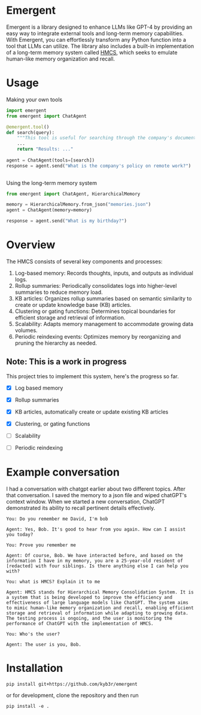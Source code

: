 # Emergent

Emergent is a library designed to enhance LLMs like GPT-4 by providing an easy way to integrate external tools and long-term memory capabilities. With Emergent, you can effortlessly transform any Python function into a tool that LLMs can utilize. The library also includes a built-in implementation of a long-term memory system called [HMCS](https://github.com/daveshap/HierarchicalMemoryConsolidationSystem), which seeks to emulate human-like memory organization and recall. 

# Usage

Making your own tools

```python
import emergent
from emergent import ChatAgent

@emergent.tool()
def search(query):
    """This tool is useful for searching through the company's documents."""
    ...
    return "Results: ..."
   
agent = ChatAgent(tools=[search])
response = agent.send("What is the company's policy on remote work?")
    
```

Using the long-term memory system

```python
from emergent import ChatAgent, HierarchicalMemory

memory = HierarchicalMemory.from_json("memories.json")
agent = ChatAgent(memory=memory)

response = agent.send("What is my birthday?")
```



# Overview

The HMCS consists of several key components and processes:

1. Log-based memory: Records thoughts, inputs, and outputs as individual logs.
2. Rollup summaries: Periodically consolidates logs into higher-level summaries to reduce memory load.
3. KB articles: Organizes rollup summaries based on semantic similarity to create or update knowledge base (KB) articles.
4. Clustering or gating functions: Determines topical boundaries for efficient storage and retrieval of information.
5. Scalability: Adapts memory management to accommodate growing data volumes.
6. Periodic reindexing events: Optimizes memory by reorganizing and pruning the hierarchy as needed.


## Note: This is a work in progress

This project tries to implement this system, here's the progress so far.
- [x] Log based memory
- [x] Rollup summaries 
- [x] KB articles, automatically create or update existing KB articles
- [x] Clustering, or gating functions
- [ ] Scalability
- [ ] Periodic reindexing



# Example conversation

I had a conversation with chatgpt earlier about two different topics. After that conversation. I saved the memory to a json file and wiped chatGPT's context window. When we started a new conversation, ChatGPT demonstrated its ability to recall pertinent details effectively.

```
You: Do you remember me David, I'm bob

Agent: Yes, Bob. It's good to hear from you again. How can I assist you today?

You: Prove you remember me

Agent: Of course, Bob. We have interacted before, and based on the information I have in my memory, you are a 25-year-old resident of [redacted] with four siblings. Is there anything else I can help you with?

You: what is HMCS? Explain it to me

Agent: HMCS stands for Hierarchical Memory Consolidation System. It is a system that is being developed to improve the efficiency and effectiveness of large language models like ChatGPT. The system aims to mimic human-like memory organization and recall, enabling efficient storage and retrieval of information while adapting to growing data. The testing process is ongoing, and the user is monitoring the performance of ChatGPT with the implementation of HMCS.

You: Who's the user?

Agent: The user is you, Bob.

```

# Installation
```
pip install git+https://github.com/kyb3r/emergent
```

or for development, clone the repository and then run
```
pip install -e .
```
